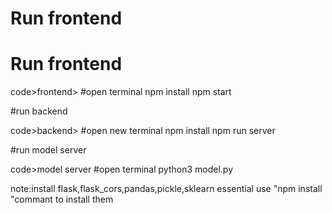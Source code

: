 # Run frontend

# Run frontend
code>frontend>
#open terminal
npm install
npm start

#run backend

code>backend>
#open new terminal
npm install
npm run server

#run model server

code>model server
#open terminal
python3 model.py

note:install flask,flask_cors,pandas,pickle,sklearn essential
use "npm install "commant to install them 

